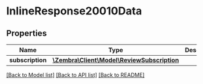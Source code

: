 # InlineResponse20010Data

## Properties
Name | Type | Description | Notes
------------ | ------------- | ------------- | -------------
**subscription** | [**\Zembra\Client\Model\ReviewSubscription**](ReviewSubscription.md) |  | [optional] 

[[Back to Model list]](../../README.md#documentation-for-models) [[Back to API list]](../../README.md#documentation-for-api-endpoints) [[Back to README]](../../README.md)

